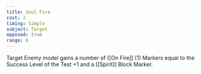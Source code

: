 ```yaml
---
title: Soul Fire
cost: 2
timing: Simple
subject: Target
opposed: true
range: 6
---
```

Target Enemy model gains a number of [[On Fire]] (1) Markers equal to the Success Level of the Test +1 and a [[Spirit]] Block Marker.